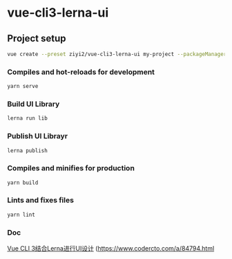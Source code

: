 # vue-cli3-lerna-ui

## Project setup

``` bash
vue create --preset ziyi2/vue-cli3-lerna-ui my-project --packageManager yarn
```

### Compiles and hot-reloads for development

``` bash
yarn serve
```

### Build UI Library

``` bash
lerna run lib
```

### Publish UI Librayr

``` bash
lerna publish
```

### Compiles and minifies for production

``` bash
yarn build
```

### Lints and fixes files

``` bash
yarn lint
```


### Doc

[Vue CLI 3结合Lerna进行UI设计](https://github.com/ziyi2/ziyi2.github.io/issues/4)
(https://www.codercto.com/a/84794.html



